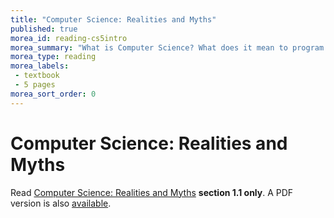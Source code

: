 ```yaml
---
title: "Computer Science: Realities and Myths"
published: true
morea_id: reading-cs5intro
morea_summary: "What is Computer Science? What does it mean to program an algorithm?"
morea_type: reading
morea_labels:
 - textbook
 - 5 pages
morea_sort_order: 0
---
```

# Computer Science: Realities and Myths

Read [Computer Science: Realities and Myths](http://www.cs.hmc.edu/csforall/Introduction/Introduction.html#what-is-computer-science) **section 1.1 only**. A PDF version is also [available]({{site.baseurl}}/morea/materials/cs5book.pdf).